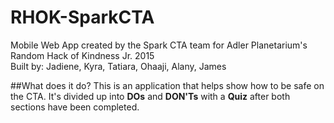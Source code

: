 # RHOK-SparkCTA
Mobile Web App created by the Spark CTA team for Adler Planetarium's Random Hack of Kindness Jr. 2015
<br>
Built by: Jadiene, Kyra, Tatiara, Ohaaji, Alany, James

##What does it do? 
This is an application that helps show how to be safe on the CTA. It's divided up into **DOs** and **DON'Ts** with a **Quiz** after both sections have been completed. 
